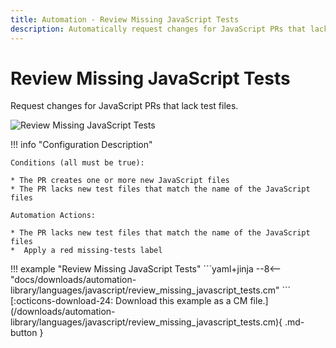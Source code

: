 ```yaml
---
title: Automation - Review Missing JavaScript Tests
description: Automatically request changes for JavaScript PRs that lack test files.
---
```

# Review Missing JavaScript Tests

<!-- --8<-- [start:example]-->

Request changes for JavaScript PRs that lack test files.

![Review Missing JavaScript Tests](/automations/languages/javascript/review-missing-javascript-tests/review-missing-javascript-tests.png)

!!! info "Configuration Description"

    Conditions (all must be true):
    
    * The PR creates one or more new JavaScript files
    * The PR lacks new test files that match the name of the JavaScript files
    
    Automation Actions:
    
    * The PR lacks new test files that match the name of the JavaScript files
    *  Apply a red missing-tests label

<div class="automationExample" markdown="1">
!!! example "Review Missing JavaScript Tests"
    ```yaml+jinja
    --8<-- "docs/downloads/automation-library/languages/javascript/review_missing_javascript_tests.cm"
    ```
    <div class="result" markdown>
      <span>
      [:octicons-download-24: Download this example as a CM file.](/downloads/automation-library/languages/javascript/review_missing_javascript_tests.cm){ .md-button }
      </span>
    </div>
<!-- --8<-- [end:example]-->